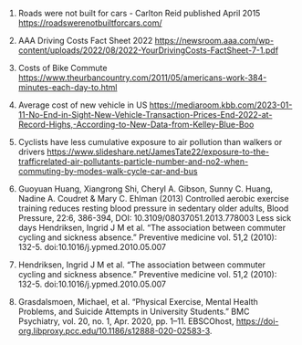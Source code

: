 1. Roads were not built for cars - Carlton Reid published April 2015
https://roadswerenotbuiltforcars.com/

2. AAA Driving Costs Fact Sheet 2022
https://newsroom.aaa.com/wp-content/uploads/2022/08/2022-YourDrivingCosts-FactSheet-7-1.pdf

3. Costs of Bike Commute
https://www.theurbancountry.com/2011/05/americans-work-384-minutes-each-day-to.html

4. Average cost of new vehicle in US
https://mediaroom.kbb.com/2023-01-11-No-End-in-Sight-New-Vehicle-Transaction-Prices-End-2022-at-Record-Highs,-According-to-New-Data-from-Kelley-Blue-Boo

5. Cyclists have less cumulative exposure to air pollution than walkers or drivers
https://www.slideshare.net/JamesTate22/exposure-to-the-trafficrelated-air-pollutants-particle-number-and-no2-when-commuting-by-modes-walk-cycle-car-and-bus

6. Guoyuan Huang, Xiangrong Shi, Cheryl A. Gibson, Sunny C. Huang, Nadine A.
   Coudret & Mary C. Ehlman (2013) Controlled aerobic exercise training reduces
   resting blood pressure in sedentary older adults, Blood Pressure, 22:6,
   386-394, DOI: 10.3109/08037051.2013.778003 Less sick days Hendriksen, Ingrid
   J M et al. “The association between commuter cycling and sickness absence.”
   Preventive medicine vol. 51,2 (2010): 132-5. doi:10.1016/j.ypmed.2010.05.007

7. Hendriksen, Ingrid J M et al. “The association between commuter cycling and
   sickness absence.” Preventive medicine vol. 51,2 (2010): 132-5.
   doi:10.1016/j.ypmed.2010.05.007

8. Grasdalsmoen, Michael, et al. “Physical Exercise, Mental Health Problems,
   and Suicide Attempts in University Students.” BMC Psychiatry, vol. 20, no.
   1, Apr. 2020, pp. 1–11. EBSCOhost,
   https://doi-org.libproxy.pcc.edu/10.1186/s12888-020-02583-3.


